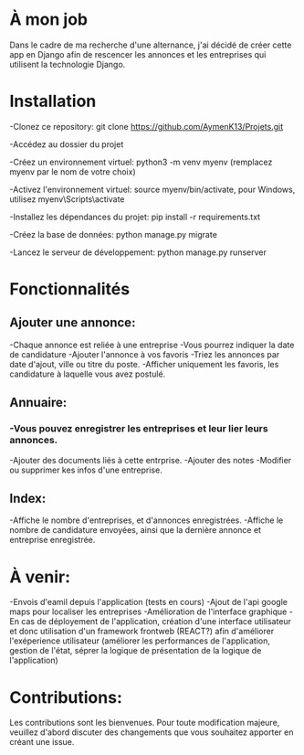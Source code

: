 # À mon job

Dans le cadre de ma recherche d'une alternance, j'ai décidé de créer cette app en Django afin de rescencer les annonces et les entreprises qui utilisent la technologie Django.


# Installation

-Clonez ce repository: git clone https://github.com/AymenK13/Projets.git

-Accédez au dossier du projet

-Créez un environnement virtuel: python3 -m venv myenv (remplacez myenv par le nom de votre choix)

-Activez l'environnement virtuel: source myenv/bin/activate, pour Windows, utilisez myenv\Scripts\activate

-Installez les dépendances du projet: pip install -r requirements.txt

-Créez la base de données: python manage.py migrate

-Lancez le serveur de développement: python manage.py runserver

# Fonctionnalités

## Ajouter une annonce:
  -Chaque annonce est reliée à une entreprise
  -Vous pourrez indiquer la date de candidature
  -Ajouter l'annonce à vos favoris
  -Triez les annonces par date d'ajout, ville ou titre du poste.
  -Afficher uniquement les favoris, les candidature à laquelle vous avez postulé.
  
 ## Annuaire:
  ### -Vous pouvez enregistrer les entreprises et leur lier leurs annonces.
   -Ajouter des documents liés à cette entrprise.
   -Ajouter des notes
   -Modifier ou supprimer kes infos d'une entreprise.
  
 ## Index:
   -Affiche le nombre d'entreprises, et d'annonces enregistrées.
   -Affiche le nombre de candidature envoyées, ainsi que la dernière annonce et entreprise enregistrée.
    
 # À venir:
   -Envois d'eamil depuis l'application (tests en cours)
   -Ajout de l'api google maps pour localiser les entreprises
   -Amélioration de l'interface graphique
   -En cas de déployement de l'application, création d'une interface utilisateur 
   et donc utilisation d'un framework frontweb (REACT?) afin d'améliorer l'exéperience utilisateur (améliorer les performances de l'application, gestion de l'état,
   séprer la logique de présentation de la logique de l'application)
   
 # Contributions:
  Les contributions sont les bienvenues. Pour toute modification majeure, veuillez d'abord discuter des changements que vous souhaitez apporter en créant une issue.
    
